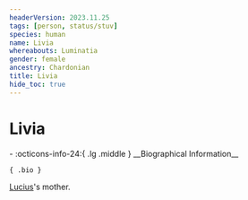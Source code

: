 ```yaml
---
headerVersion: 2023.11.25
tags: [person, status/stuv]
species: human
name: Livia
whereabouts: Luminatia
gender: female
ancestry: Chardonian
title: Livia
hide_toc: true
---
```

# Livia
<div class="grid cards ext-narrow-margin ext-one-column" markdown>
- :octicons-info-24:{ .lg .middle } __Biographical Information__

    { .bio }

</div>


[Lucius](<./lucius.md>)'s mother.